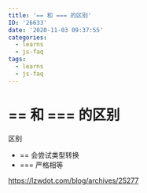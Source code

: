 ```yaml
---
title: '== 和 === 的区别'
ID: '26633'
date: '2020-11-03 09:37:55'
categories:
  - learns
  - js-faq
tags:
  - learns
  - js-faq
---
```


# == 和 === 的区别

区别

- \== 会尝试类型转换
- \=== 严格相等

https://lzwdot.com/blog/archives/25277
 
